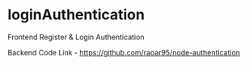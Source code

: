 # loginAuthentication
Frontend Register &amp; Login Authentication

Backend Code Link - https://github.com/raoar95/node-authentication

